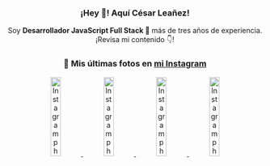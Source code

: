 <div align="center">

<h3>¡Hey 👋! Aquí César Leañez!</h3>

<p>Soy <strong>Desarrollador JavaScript Full Stack 🚀</strong> más de tres años de experiencia.<br />¡Revisa mi contenido 👇!</p>

### 📸 Mis últimas fotos en [mi Instagram](https://instagram.com/cesarsoftware.dev)


<a href='https://instagram.com/p/DKcTQWgxLum' target='_blank'>
  <img width='20%' src='https://instagram.frba4-3.fna.fbcdn.net/v/t51.2885-15/503849034_17919602952097059_4092165478866362923_n.jpg?stp=dst-jpg_e35_tt6&efg=eyJ2ZW5jb2RlX3RhZyI6IkZFRUQuaW1hZ2VfdXJsZ2VuLjE0NDB4MTQ0NS5zZHIuZjc1NzYxLmRlZmF1bHRfaW1hZ2UifQ&_nc_ht=instagram.frba4-3.fna.fbcdn.net&_nc_cat=103&_nc_oc=Q6cZ2QHOmTqzCC2E1fExMZOP4kXEPv48qkZzOs1TsBhKHtjkW6g2STceZ2sHeod8yEJKmjg&_nc_ohc=1NUKp6y2C3MQ7kNvwGj-YWR&_nc_gid=_MvLpCTzRlxLvDQXbbEIdQ&edm=ACWDqb8BAAAA&ccb=7-5&ig_cache_key=MzY0Njg3NDQ4NDgzMDY4MjAyMg%3D%3D.3-ccb7-5&oh=00_AfOb95EtZH0-Azgs879lYvJjjNe9IXo6KSW5c71rT_hnZg&oe=685A8365&_nc_sid=ee9879' alt='Instagram photo' />
</a>
<a href='https://instagram.com/p/DKcTCZnuO-S' target='_blank'>
  <img width='20%' src='https://instagram.frba4-3.fna.fbcdn.net/v/t51.2885-15/503168549_17919602796097059_3346483577265803486_n.jpg?stp=dst-jpg_e15_tt6&efg=eyJ2ZW5jb2RlX3RhZyI6IkNMSVBTLmltYWdlX3VybGdlbi4xOTE2eDEwNzguc2RyLmY3NTc2MS5kZWZhdWx0X2NvdmVyX2ZyYW1lIn0&_nc_ht=instagram.frba4-3.fna.fbcdn.net&_nc_cat=103&_nc_oc=Q6cZ2QHOmTqzCC2E1fExMZOP4kXEPv48qkZzOs1TsBhKHtjkW6g2STceZ2sHeod8yEJKmjg&_nc_ohc=uvprQVQxkEMQ7kNvwEad6-I&_nc_gid=_MvLpCTzRlxLvDQXbbEIdQ&edm=ACWDqb8BAAAA&ccb=7-5&ig_cache_key=MzY0Njg3MzUyNjA5NTkwMDU2Mg%3D%3D.3-ccb7-5&oh=00_AfOJIWJ8m6bhDMzOhp9EOdVXBTqg2tWHwRITdbU_px24XQ&oe=685A70DC&_nc_sid=ee9879' alt='Instagram photo' />
</a>
<a href='https://instagram.com/p/DIt9Oknp-PZ' target='_blank'>
  <img width='20%' src='https://instagram.frba4-3.fna.fbcdn.net/v/t51.2885-15/491444712_17914409433097059_55076089485466172_n.jpg?stp=dst-jpg_e35_tt6&efg=eyJ2ZW5jb2RlX3RhZyI6IkZFRUQuaW1hZ2VfdXJsZ2VuLjU1MngzNDEuc2RyLmY3NTc2MS5kZWZhdWx0X2ltYWdlIn0&_nc_ht=instagram.frba4-3.fna.fbcdn.net&_nc_cat=103&_nc_oc=Q6cZ2QHOmTqzCC2E1fExMZOP4kXEPv48qkZzOs1TsBhKHtjkW6g2STceZ2sHeod8yEJKmjg&_nc_ohc=OV8CkrRjjawQ7kNvwGcZTBW&_nc_gid=_MvLpCTzRlxLvDQXbbEIdQ&edm=ACWDqb8BAAAA&ccb=7-5&ig_cache_key=MzYxNTgxNTM1ODA3ODI0Nzg5Nw%3D%3D.3-ccb7-5&oh=00_AfMVjFW62gFOn9xAdy8-xmgmHTDotFjW4klbqiKSySjPgA&oe=685A776B&_nc_sid=ee9879' alt='Instagram photo' />
</a>
<a href='https://instagram.com/p/DICt8_ruj1K' target='_blank'>
  <img width='20%' src='https://instagram.frba4-1.fna.fbcdn.net/v/t51.2885-15/487811720_2261442050918393_7784971145546330846_n.jpg?stp=dst-jpg_e15_tt6&efg=eyJ2ZW5jb2RlX3RhZyI6IkNMSVBTLmltYWdlX3VybGdlbi42NDB4MTE1Ni5zZHIuZjcxODc4LmRlZmF1bHRfY292ZXJfZnJhbWUifQ&_nc_ht=instagram.frba4-1.fna.fbcdn.net&_nc_cat=105&_nc_oc=Q6cZ2QHOmTqzCC2E1fExMZOP4kXEPv48qkZzOs1TsBhKHtjkW6g2STceZ2sHeod8yEJKmjg&_nc_ohc=Oiz9OUINaZkQ7kNvwFRXQnF&_nc_gid=_MvLpCTzRlxLvDQXbbEIdQ&edm=ACWDqb8BAAAA&ccb=7-5&ig_cache_key=MzYwMzY0NDc1NTQ5MDc4MjUzOA%3D%3D.3-ccb7-5&oh=00_AfNFL7qE9cydfTQmKaOX85C0kiQFtlRWhNaSkp3ToJZgmA&oe=685A6A61&_nc_sid=ee9879' alt='Instagram photo' />
</a>

</div>
